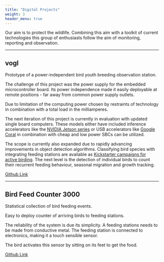 ```yaml
---
title: "Digital Projects"
weight: 3
header_menu: true
---
```


Our aim is to protect the wildlife. Combining this aim with a toolkit of current technologies  this group of enthusiasts follow the aim of monitoring, reporting and observation.

---

## vogl



Prototype of a power-independent bird youth breeding observation station.

The challenge of this project was the power supply for the embedded microcontroller board. Its power independence made it easily deployable at remote positions - far away from common power supply outlets.

Due to limitation of the computing power chosen by restraints of technology in combination with a total load in the milliamperes.

The next iteration of this project is currently in evaluation with updated single board computers. These models either have included inference accelerators like the [NVIDIA Jetson series](https://developer.nvidia.com/embedded/jetson-modules) or USB accelerators like [Google Coral](https://coral.ai/) in combination with cheap and low power SBCs can be utilized.

The scope is currently also expanded due to rapidly advancing improvements in object detection algorithms. Classifying bird species with integrating feeding stations are available as [Kickstarter campaigns for active birding](https://www.indiegogo.com/projects/bird-buddy-a-smart-bird-feeder#/).
The next level is the detection of individual birds to count their recurrent feeding behaviour, seasonal migration and growth tracking.

[Github Link](https://github.com/Verwegener-Vogel/vogl)

---

## Bird Feed Counter 3000


Statistical collection of bird feeding events.

Easy to deploy counter of arriving birds to feeding stations. 

The reliability of the system is due its simplicity. A feeding stations needs to be made from conductive metal. The feeding station is connected to electronics, making it a touch sensible sensor.

The bird activates this sensor by sitting on its feet to get the food.

[Github Link](https://github.com/Verwegener-Vogel/bfc3000)

